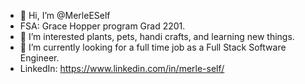 - 👋 Hi, I’m @MerleESelf
- FSA: Grace Hopper program Grad 2201. 
- 👀 I’m interested plants, pets, handi crafts, and learning new things. 
- 🌱 I’m currently looking for a full time job as a Full Stack Software Engineer.  
- LinkedIn: https://www.linkedin.com/in/merle-self/

<!---
MerleESelf/MerleESelf is a ✨ special ✨ repository because its `README.md` (this file) appears on your GitHub profile.
You can click the Preview link to take a look at your changes.
--->
